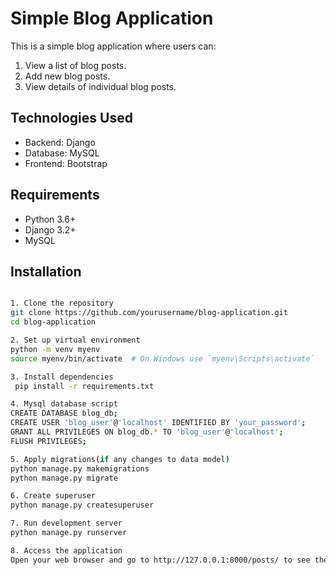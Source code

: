 # Simple Blog Application

This is a simple blog application where users can:
1. View a list of blog posts.
2. Add new blog posts.
3. View details of individual blog posts.

## Technologies Used
- Backend: Django
- Database: MySQL
- Frontend: Bootstrap

## Requirements
- Python 3.6+
- Django 3.2+
- MySQL

## Installation

```bash

1. Clone the repository
git clone https://github.com/yourusername/blog-application.git
cd blog-application

2. Set up virtual environment
python -m venv myenv
source myenv/bin/activate  # On Windows use `myenv\Scripts\activate`

3. Install dependencies
 pip install -r requirements.txt

4. Mysql database script
CREATE DATABASE blog_db;
CREATE USER 'blog_user'@'localhost' IDENTIFIED BY 'your_password';
GRANT ALL PRIVILEGES ON blog_db.* TO 'blog_user'@'localhost';
FLUSH PRIVILEGES;

5. Apply migrations(if any changes to data model)
python manage.py makemigrations
python manage.py migrate

6. Create superuser
python manage.py createsuperuser

7. Run development server
python manage.py runserver

8. Access the application
Open your web browser and go to http://127.0.0.1:8000/posts/ to see the list of blog posts.




